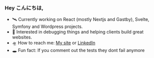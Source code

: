 ### Hey こんにちは,

- 🛰️ Currently working on React (mostly Nextjs and Gastby), Svelte, Symfony and Wordpress projects.
- 🌌 Interested in debugging things and helping clients build great websites.
- 🛸 How to reach me: [My site](https://akinoyusei.com/) or [LinkedIn](https://www.linkedin.com/in/thomas-prost-2bbbb427/)
- 🕳️ Fun fact: If you comment out the tests they dont fail anymore
<!--
**thomasprost/thomasprost** is a ✨ _special_ ✨ repository because its `README.md` (this file) appears on your GitHub profile.

Here are some ideas to get you started:

- 🔭 I’m currently working on ...
- 🌱 I’m currently learning ...
- 👯 I’m looking to collaborate on ...
- 🤔 I’m looking for help with ...
- 💬 Ask me about ...
- 📫 How to reach me: ...
- 😄 Pronouns: ...
- ⚡ Fun fact: ...
-->
